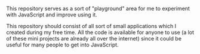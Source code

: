 This repository serves as a sort of "playground" area for me to experiment with JavaScript and improve using it.

This repository should consist of all sort of small applications which I created during my free time. All the code is available for anyone to use (a lot of these mini projects are already all over the internet) since it could be useful for many people to get into JavaScript.
